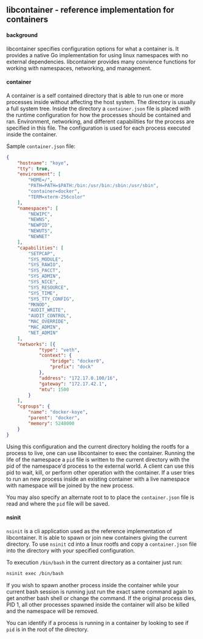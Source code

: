 ## libcontainer - reference implementation for containers

#### background

libcontainer specifies configuration options for what a container is.  It provides a native Go implementation 
for using linux namespaces with no external dependencies.  libcontainer provides many convience functions for working with namespaces, networking, and management.  


#### container
A container is a self contained directory that is able to run one or more processes inside without 
affecting the host system.  The directory is usually a full system tree.  Inside the directory
a `container.json` file is placed with the runtime configuration for how the processes 
should be contained and ran.  Environment, networking, and different capabilities for the 
process are specified in this file.  The configuration is used for each process executed inside the container.

Sample `container.json` file:
```json
{
    "hostname": "koye",
    "tty": true,
    "environment": [
        "HOME=/",
        "PATH=PATH=$PATH:/bin:/usr/bin:/sbin:/usr/sbin",
        "container=docker",
        "TERM=xterm-256color"
    ],
    "namespaces": [
        "NEWIPC",
        "NEWNS",
        "NEWPID",
        "NEWUTS",
        "NEWNET"
    ],
    "capabilities": [
        "SETPCAP",
        "SYS_MODULE",
        "SYS_RAWIO",
        "SYS_PACCT",
        "SYS_ADMIN",
        "SYS_NICE",
        "SYS_RESOURCE",
        "SYS_TIME",
        "SYS_TTY_CONFIG",
        "MKNOD",
        "AUDIT_WRITE",
        "AUDIT_CONTROL",
        "MAC_OVERRIDE",
        "MAC_ADMIN",
        "NET_ADMIN"
    ],
    "networks": [{
            "type": "veth",
            "context": {
                "bridge": "docker0",
                "prefix": "dock"
            },
            "address": "172.17.0.100/16",
            "gateway": "172.17.42.1",
            "mtu": 1500
        }
    ],
    "cgroups": {
        "name": "docker-koye",
        "parent": "docker",
        "memory": 5248000
    }
}
```

Using this configuration and the current directory holding the rootfs for a process to live, one can use libcontainer to exec the container. Running the life of the namespace a `pid` file 
is written to the current directory with the pid of the namespace'd process to the external world.  A client can use this pid to wait, kill, or perform other operation with the container.  If a user tries to run an new process inside an existing container with a live namespace with namespace will be joined by the new process.


You may also specify an alternate root to to place the `container.json` file is read and where the `pid` file will be saved.

#### nsinit

`nsinit` is a cli application used as the reference implementation of libcontainer.  It is able to 
spawn or join new containers giving the current directory.  To use `nsinit` cd into a linux 
rootfs and copy a `container.json` file into the directory with your specified configuration.

To execution `/bin/bash` in the current directory as a container just run:
```bash
nsinit exec /bin/bash
```

If you wish to spawn another process inside the container while your current bash session is 
running just run the exact same command again to get another bash shell or change the command.  If the original process dies, PID 1, all other processes spawned inside the container will also be killed and the namespace will be removed. 

You can identify if a process is running in a container by looking to see if `pid` is in the root of the directory.   
